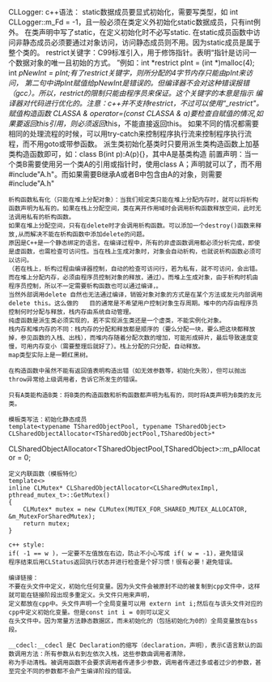 CLLogger:
	c++语法：
	static数据成员要显式初始化，需要写类型，如 int CLLogger::m_Fd = -1，且一般必须在类定义外初始化static数据成员，只有int例外。
	在类声明中写了static，在定义初始化时不必写static.
	在static成员函数中访问非静态成员必须要通过对象访问，访问静态成员则不用。因为static成员是属于整个类的。
	restrict关键字：C99标准引入，用于修饰指针。表明“指针是访问一个数据对象的唯一且初始的方式。
	”例如：int *restrict pInt = (int *)malloc(4); int *pNewInt = pInt;有了restrict关键字，则所分配的4字节内存只能由pInt来访问，
	第二句中讲pInt赋值给pNewInt是错误的。但编译器不会对这种错误报错（gcc）。所以，restrict的限制只能由程序员来保证。这个关键字的本意是指示
	编译器对代码进行优化的。注意：c++并不支持restrict，不过可以使用“_restrict"。
	赋值构造函数 CLASSA & operator=(const CLASSA & a)要检查自赋值的情况,如果要返回this引用，则必须返回*this，不能直接返回this。
	如果不同的情况都需要相同的处理流程的时候，可以用try-catch来控制程序执行流来控制程序执行流程，而不用goto或带参函数。
	派生类初始化基类时只要用派生类构造函数上加基类构造函数即可，如：class B(int p):A(p){}，其中A是基类构造 
	前置声明：当一个类B需要使用另一个类A的引用或指针时，使用class A；声明就可以了，而不用#include"A.h"。而如果需要B继承A或者B中包含由A的对象，则需要#include"A.h"
	
	析构函数私有化（只能在堆上分配对象）：当我们规定类只能在堆上分配内存时，就可以将析构函数声明为私有的。如果在栈上分配空间，类在离开作用域时会调用析构函数释放空间，此时无法调用私有的析构函数。
	如果在堆上分配空间，只有在delete时才会调用析构函数。可以添加一个destroy()函数来释放,从而解决不能在析构函数中添加delete的问题。
	原因是C++是一个静态绑定的语言。在编译过程中，所有的非虚函数调用都必须分析完成，即使是虚函数，也需检查可访问性。当在栈上生成对象时，对象会自动析构，也就说析构函数必须可以访问。
	（若在栈上，析构过程由编译器控制，自动的检查可访问行，若为私有，就不可访问，会出错。而在堆上分配内存，必须由程序员控制对象的释放，通过）。而堆上生成对象，由于析构时机由程序员控制，所以不一定需要析构函数也可以通过编译，。
	当然外部调用delete 自然也无法通过编译，销毁对象对象的方式是在某个方法或友元内部调用delete this。这么做的	目的通常是不希望用户控制对象生存周期。堆中的内存由程序员控制何时分配与释放，栈内存由系统自动管理。
	纯虚函数是派生类必须实现的，若不实现派生类还是一个虚类，不能实例化对象。
	栈内存和堆内存的不同：栈内存的分配和释放都是顺序的（要么分配一块，要么把这块都释放掉，参见函数的入栈、出栈），而堆内存随着分配次数的增加，可能形成碎片，最后导致速度变慢，可用内存变小（需要整理后就好了）。栈上分配的只分配，自动释放。
	map类型实际上是一颗红黑树。
	
	在构造函数中虽然不能有返回值表明构造出错（如无效参数等，初始化失败），但可以抛出throw异常给上级调用者，告诉它所发生的错误。
	
	只有A类能构造B类：将B类的构造函数和析构函数都声明为私有的，同时将A类声明为B类的友元类。
	
	模板类写法：初始化静态成员
	template<typename TSharedObjectPool, typename TSharedObject>	CLSharedObjectAllocator<TSharedObjectPool,TSharedObject>* 
CLSharedObjectAllocator<TSharedObjectPool,TSharedObject>::m_pAllocator = 0;

	定义内联函数（模板特化）
	template<>
	inline CLMutex* CLSharedObjectAllocator<CLSharedMutexImpl, pthread_mutex_t>::GetMutex()
	{
		CLMutex* mutex = new CLMutex(MUTEX_FOR_SHARED_MUTEX_ALLOCATOR, &m_MutexForSharedMutex);
		return mutex;
	}
	
	c++ style:
	if( -1 == w )，一定要不左值放在右边，防止不小心写成 if( w = -1)，避免错误
	程序结束后用CLStatus返回执行状态并进行检查是个好习惯！很有必要！避免错误。
	
	编译链接：
	不要在头文件中定义，初始化任何变量。因为头文件会被原封不动的被复制到cpp文件中，这样就可能在链接阶段出现多重定义。头文件只用来声明，
	定义都放在cpp中。头文件声明一个全局变量可以用 extern int i;然后在与该头文件对应的cpp中定义初始化变量。但是const int i = 0则可以定义
	在头文件中。因为常量方法静态数据区，而未初始化的（包括初始化为0的）全局变量放在bss段。
	
	__cdecl:__cdecl 是C Declaration的缩写（declaration，声明），表示C语言默认的函数调用方法：所有参数从右到左依次入栈，这些参数由调用者清除，
	称为手动清栈。被调用函数不会要求调用者传递多少参数，调用者传递过多或者过少的参数，甚至完全不同的参数都不会产生编译阶段的错误。